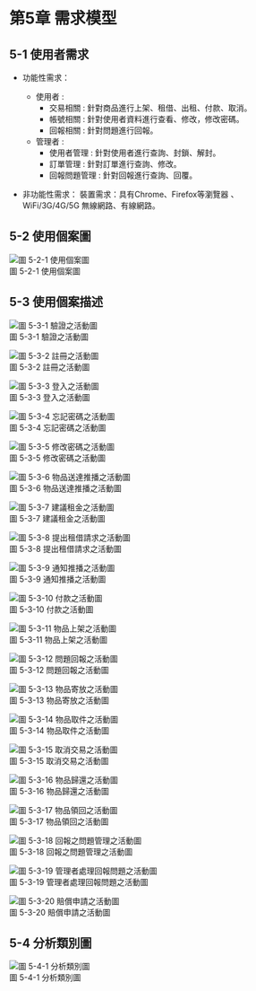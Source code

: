 # 第5章 需求模型

## 5-1 使用者需求
- 功能性需求：
  - 使用者 : 
    - 交易相關 : 針對商品進行上架、租借、出租、付款、取消。
    - 帳號相關 : 針對使用者資料進行查看、修改，修改密碼。
    - 回報相關 : 針對問題進行回報。
  - 管理者 : 
    - 使用者管理 : 針對使用者進行查詢、封鎖、解封。 
    - 訂單管理 : 針對訂單進行查詢、修改。
    - 回報問題管理 : 針對回報進行查詢、回覆。

- 非功能性需求：
裝置需求：具有Chrome、Firefox等瀏覽器 、WiFi/3G/4G/5G 無線網路、有線網路。

## 5-2 使用個案圖
![圖 5-2-1 使用個案圖](./images/CH5/5-2-1使用個案圖.jpg)
<br>
圖 5-2-1 使用個案圖

## 5-3 使用個案描述
![圖 5-3-1 驗證之活動圖](./images/CH5/5-3-1驗證之活動圖.jpg)
<br>
圖 5-3-1 驗證之活動圖

![圖 5-3-2 註冊之活動圖](./images/CH5/5-3-2註冊之活動圖.jpg)
<br>
圖 5-3-2 註冊之活動圖

![圖 5-3-3 登入之活動圖](./images/CH5/5-3-3登入之活動圖.jpg)
<br>
圖 5-3-3 登入之活動圖

![圖 5-3-4 忘記密碼之活動圖](./images/CH5/5-3-4忘記密碼之活動圖.jpg)
<br>
圖 5-3-4 忘記密碼之活動圖

![圖 5-3-5 修改密碼之活動圖](./images/CH5/5-3-5修改密碼之活動圖.jpg)
<br>
圖 5-3-5 修改密碼之活動圖

![圖 5-3-6 物品送達推播之活動圖](./images/CH5/5-3-6物品送達推播之活動圖.jpg)
<br>
圖 5-3-6 物品送達推播之活動圖

![圖 5-3-7 建議租金之活動圖](./images/CH5/5-3-7建議租金之活動圖.jpg)
<br>
圖 5-3-7 建議租金之活動圖

![圖 5-3-8 提出租借請求之活動圖](./images/CH5/5-3-8提出租借請求之活動圖.jpg)
<br>
圖 5-3-8 提出租借請求之活動圖

![圖 5-3-9 通知推播之活動圖](./images/CH5/5-3-9通知推播之活動圖.jpg)
<br>
圖 5-3-9 通知推播之活動圖

![圖 5-3-10 付款之活動圖](./images/CH5/5-3-10付款之活動圖.jpg)
<br>
圖 5-3-10 付款之活動圖

![圖 5-3-11 物品上架之活動圖](./images/CH5/5-3-11物品上架之活動圖.jpg)
<br>
圖 5-3-11 物品上架之活動圖

![圖 5-3-12 問題回報之活動圖](./images/CH5/5-3-12問題回報之活動圖.jpg)
<br>
圖 5-3-12 問題回報之活動圖

![圖 5-3-13 物品寄放之活動圖](./images/CH5/5-3-13物品寄放之活動圖.jpg)
<br>
圖 5-3-13 物品寄放之活動圖

![圖 5-3-14 物品取件之活動圖](./images/CH5/5-3-14物品取件之活動圖.jpg)
<br>
圖 5-3-14 物品取件之活動圖

![圖 5-3-15 取消交易之活動圖](./images/CH5/5-3-15取消交易之活動圖.jpg)
<br>
圖 5-3-15 取消交易之活動圖

![圖 5-3-16 物品歸還之活動圖](./images/CH5/5-3-16物品歸還之活動圖.jpg)
<br>
圖 5-3-16 物品歸還之活動圖

![圖 5-3-17 物品領回之活動圖](./images/CH5/5-3-17物品領回之活動圖.jpg)
<br>
圖 5-3-17 物品領回之活動圖

![圖 5-3-18 回報之問題管理之活動圖](./images/CH5/5-3-18回報之問題管理之活動圖.jpg)
<br>
圖 5-3-18 回報之問題管理之活動圖

![圖 5-3-19 管理者處理回報問題之活動圖](./images/CH5/5-3-19管理者處理回報問題之活動圖.jpg)
<br>
圖 5-3-19 管理者處理回報問題之活動圖

![圖 5-3-20 賠償申請之活動圖](./images/CH5/5-3-20賠償申請之活動圖.jpg)
<br>
圖 5-3-20 賠償申請之活動圖

## 5-4 分析類別圖
![圖 5-4-1 分析類別圖](./images/CH5/5-4-1分析類別圖.png)
<br>
圖 5-4-1 分析類別圖